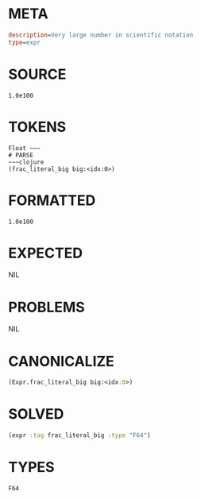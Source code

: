# META
~~~ini
description=Very large number in scientific notation
type=expr
~~~
# SOURCE
~~~roc
1.0e100
~~~
# TOKENS
~~~text
Float ~~~
# PARSE
~~~clojure
(frac_literal_big big:<idx:0>)
~~~
# FORMATTED
~~~roc
1.0e100
~~~
# EXPECTED
NIL
# PROBLEMS
NIL
# CANONICALIZE
~~~clojure
(Expr.frac_literal_big big:<idx:0>)
~~~
# SOLVED
~~~clojure
(expr :tag frac_literal_big :type "F64")
~~~
# TYPES
~~~roc
F64
~~~
